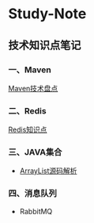 # Study-Note
## 技术知识点笔记

### 一、Maven

<a href="/20190708/maven.md" target="_blank">Maven技术盘点</a>

### 二、Redis

<a href="/20190709/Redis.md" target="_blank">Redis知识点</a>

### 三、JAVA集合

- <a href="/20190710/ArrayList.md" target="_blank">ArrayList源码解析</a>

### 四、消息队列

- RabbitMQ
